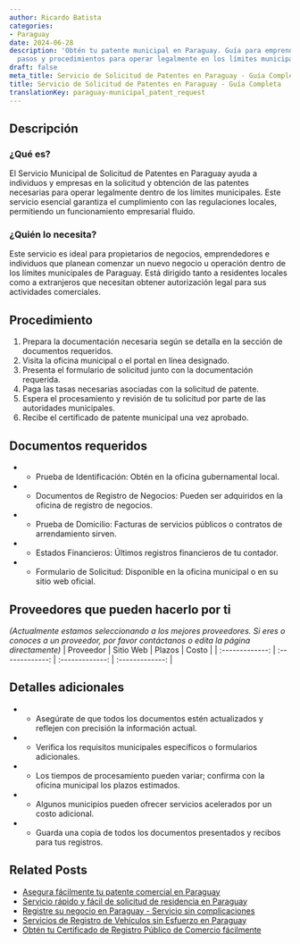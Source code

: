```yaml
---
author: Ricardo Batista
categories:
- Paraguay
date: 2024-06-28
description: 'Obtén tu patente municipal en Paraguay. Guía para emprendedores: requisitos,
  pasos y procedimientos para operar legalmente en los límites municipales.'
draft: false
meta_title: Servicio de Solicitud de Patentes en Paraguay - Guía Completa
title: Servicio de Solicitud de Patentes en Paraguay - Guía Completa
translationKey: paraguay-municipal_patent_request
---
```



## Descripción
### ¿Qué es?
El Servicio Municipal de Solicitud de Patentes en Paraguay ayuda a individuos y empresas en la solicitud y obtención de las patentes necesarias para operar legalmente dentro de los límites municipales. Este servicio esencial garantiza el cumplimiento con las regulaciones locales, permitiendo un funcionamiento empresarial fluido.

### ¿Quién lo necesita?
Este servicio es ideal para propietarios de negocios, emprendedores e individuos que planean comenzar un nuevo negocio u operación dentro de los límites municipales de Paraguay. Está dirigido tanto a residentes locales como a extranjeros que necesitan obtener autorización legal para sus actividades comerciales.

## Procedimiento

1. Prepara la documentación necesaria según se detalla en la sección de documentos requeridos.
2. Visita la oficina municipal o el portal en línea designado.
3. Presenta el formulario de solicitud junto con la documentación requerida.
4. Paga las tasas necesarias asociadas con la solicitud de patente.
5. Espera el procesamiento y revisión de tu solicitud por parte de las autoridades municipales.
6. Recibe el certificado de patente municipal una vez aprobado.

## Documentos requeridos

- * Prueba de Identificación: Obtén en la oficina gubernamental local.
- * Documentos de Registro de Negocios: Pueden ser adquiridos en la oficina de registro de negocios.
- * Prueba de Domicilio: Facturas de servicios públicos o contratos de arrendamiento sirven.
- * Estados Financieros: Últimos registros financieros de tu contador.
- * Formulario de Solicitud: Disponible en la oficina municipal o en su sitio web oficial.

## Proveedores que pueden hacerlo por ti
_(Actualmente estamos seleccionando a los mejores proveedores. Si eres o conoces a un proveedor, por favor contáctanos o edita la página directamente)_
| Proveedor        |     Sitio Web     |     Plazos    |       Costo      |
| :-------------: | :-------------: |  :-------------: | :-------------: |

## Detalles adicionales

- * Asegúrate de que todos los documentos estén actualizados y reflejen con precisión la información actual.
- * Verifica los requisitos municipales específicos o formularios adicionales.
- * Los tiempos de procesamiento pueden variar; confirma con la oficina municipal los plazos estimados.
- * Algunos municipios pueden ofrecer servicios acelerados por un costo adicional.
- * Guarda una copia de todos los documentos presentados y recibos para tus registros.


## Related Posts

- [Asegura fácilmente tu patente comercial en Paraguay](https://tramitit.com/es/guides/paraguay/solicitud_de_patente_comercial/)
- [Servicio rápido y fácil de solicitud de residencia en Paraguay](https://tramitit.com/es/guides/paraguay/solicitud_de_residencia/)
- [Registre su negocio en Paraguay - Servicio sin complicaciones](https://tramitit.com/es/guides/paraguay/inscripción_en_el_registro_de_comercio/)
- [Servicios de Registro de Vehículos sin Esfuerzo en Paraguay](https://tramitit.com/es/guides/paraguay/registro_de_vehículo/)
- [Obtén tu Certificado de Registro Público de Comercio fácilmente](https://tramitit.com/es/guides/paraguay/certificado_de_inscripción_en_el_registro_público_de_comercio/)